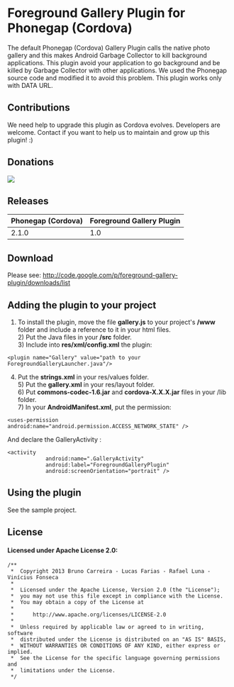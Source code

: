 # Foreground Gallery Plugin for Phonegap (Cordova) #

The default Phonegap (Cordova) Gallery Plugin calls the native photo gallery and this makes Android Garbage Collector to kill background applications. This plugin avoid your application to go background and be killed by Garbage Collector with other applications. We used the Phonegap source code and modified it to avoid this problem. This plugin works only with DATA URL.

## Contributions ##

We need help to upgrade this plugin as Cordova evolves. Developers are welcome.
Contact if you want to help us to maintain and grow up this plugin! :)

## Donations ##

[![](https://www.paypalobjects.com/en_US/i/btn/btn_donateCC_LG.gif)](https://www.paypal.com/cgi-bin/webscr?cmd=_s-xclick&hosted_button_id=WK4N5FLJLGXV6)

## Releases ##

|Phonegap (Cordova)|Foreground Gallery Plugin|
|:-----------------|:------------------------|
|2.1.0|1.0|

## Download ##

Please see: http://code.google.com/p/foreground-gallery-plugin/downloads/list

## Adding the plugin to your project ##
1) To install the plugin, move the file **gallery.js** to your project's **/www** folder and include a reference to it in your html files.
<br />2) Put the Java files in your **/src** folder.
<br />3) Include into **res/xml/config.xml** the plugin:
```
<plugin name="Gallery" value="path to your ForegroundGalleryLauncher.java"/>
```
4) Put the **strings.xml** in your res/values folder.
<br />5) Put the **gallery.xml** in your res/layout folder.
<br />6) Put **commons-codec-1.6.jar** and **cordova-X.X.X.jar** files in your /lib folder.
<br />7) In your **AndroidManifest.xml**, put the permission:
```
<uses-permission android:name="android.permission.ACCESS_NETWORK_STATE" />
```
And declare the GalleryActivity :
```
<activity
            android:name=".GalleryActivity"
            android:label="ForegroundGalleryPlugin"
            android:screenOrientation="portrait" />
```

## Using the plugin ##

See the sample project.

## License ##
#### Licensed under Apache License 2.0: ####


```
/**
 *  Copyright 2013 Bruno Carreira - Lucas Farias - Rafael Luna - Vinícius Fonseca
 *
 *  Licensed under the Apache License, Version 2.0 (the "License");
 *  you may not use this file except in compliance with the License.
 *  You may obtain a copy of the License at
 *
 *      http://www.apache.org/licenses/LICENSE-2.0
 *
 *  Unless required by applicable law or agreed to in writing, software
 *  distributed under the License is distributed on an "AS IS" BASIS,
 *  WITHOUT WARRANTIES OR CONDITIONS OF ANY KIND, either express or implied.
 *  See the License for the specific language governing permissions and
 *  limitations under the License.
 */
```